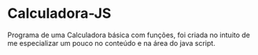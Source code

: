 ﻿# Calculadora-JS
Programa de uma Calculadora básica com funções, foi criada no intuito de me especializar um pouco no conteúdo e na área do java script.
